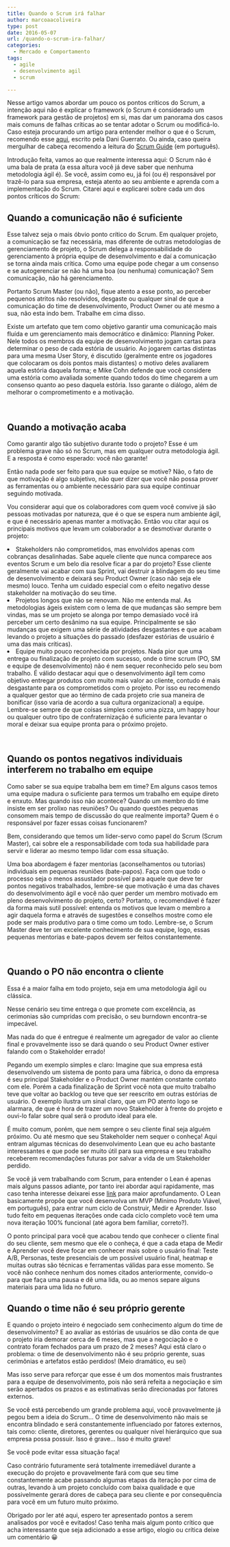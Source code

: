 ```yaml
---
title: Quando o Scrum irá falhar
author: marcoaacoliveira
type: post
date: 2016-05-07
url: /quando-o-scrum-ira-falhar/
categories:
  - Mercado e Comportamento
tags:
  - agile
  - desenvolvimento agil
  - scrum

---
```

Nesse artigo vamos abordar um pouco os pontos críticos do Scrum, a intenção aqui não é explicar o framework (o Scrum é considerado um framework para gestão de projetos) em si, mas dar um panorama dos casos mais comuns de falhas críticas ao se tentar adotar o Scrum ou modificá-lo. Caso esteja procurando um artigo para entender melhor o que é o Scrum, recomendo esse [aqui][1], escrito pela Dani Guerrato. Ou ainda, caso queira mergulhar de cabeça recomendo a leitura do [Scrum Guide][2] (em português).

Introdução feita, vamos ao que realmente interessa aqui: O Scrum não é uma bala de prata (a essa altura você já deve saber que nenhuma metodologia ágil é). Se você, assim como eu, já foi (ou é) responsável por trazê-lo para sua empresa, esteja atento ao seu ambiente e aprenda com a implementação do Scrum. Citarei aqui e explicarei sobre cada um dos pontos críticos do Scrum:

## Quando a comunicação não é suficiente

Esse talvez seja o mais óbvio ponto crítico do Scrum. Em qualquer projeto, a comunicação se faz necessária, mas diferente de outras metodologias de gerenciamento de projeto, o Scrum delega a responsabilidade do gerenciamento à própria equipe de desenvolvimento e daí a comunicação se torna ainda mais crítica. Como uma equipe pode chegar a um consenso e se autogerenciar se não há uma boa (ou nenhuma) comunicação? Sem comunicação, não há gerenciamento.

Portanto Scrum Master (ou não), fique atento a esse ponto, ao perceber pequenos atritos não resolvidos, desgaste ou qualquer sinal de que a comunicação do time de desenvolvimento, Product Owner ou até mesmo a sua, não esta indo bem. Trabalhe em cima disso.

Existe um artefato que tem como objetivo garantir uma comunicação mais fluída e um gerenciamento mais democrático e dinâmico: Planning Poker. Nele todos os membros da equipe de desenvolvimento jogam cartas para determinar o peso de cada estória de usuário. Ao jogarem cartas distintas para uma mesma User Story, é discutido (geralmente entre os jogadores que colocaram os dois pontos mais distantes) o motivo deles avaliarem aquela estória daquela forma; e Mike Cohn defende que você considere uma estória como avaliada somente quando todos do time chegarem a um consenso quanto ao peso daquela estória. Isso garante o diálogo, além de melhorar o comprometimento e a motivação.

&nbsp;

## Quando a motivação acaba

Como garantir algo tão subjetivo durante todo o projeto? Esse é um problema grave não só no Scrum, mas em qualquer outra metodologia ágil. E a resposta é como esperado: você não garante!

Então nada pode ser feito para que sua equipe se motive? Não, o fato de que motivação é algo subjetivo, não quer dizer que você não possa prover as ferramentas ou o ambiente necessário para sua equipe continuar seguindo motivada.

Vou considerar aqui que os colaboradores com quem você convive já são pessoas motivadas por natureza, que é o que se espera num ambiente ágil, e que é necessário apenas manter a motivação. Então vou citar aqui os principais motivos que levam um colaborador a se desmotivar durante o projeto:

<li style="font-weight: 400">
  Stakeholders não comprometidos, mas envolvidos apenas com cobranças desalinhadas. Sabe aquele cliente que nunca comparece aos eventos Scrum e um belo dia resolve ficar a par do projeto? Esse cliente geralmente vai acabar com sua Sprint, vai destruir a blindagem do seu time de desenvolvimento e deixará seu Product Owner (caso não seja ele mesmo) louco. Tenha um cuidado especial com o efeito negativo desse stakeholder na motivação do seu time.
</li>
<li style="font-weight: 400">
  Projetos longos que não se renovam. Não me entenda mal. As metodologias ágeis existem com o lema de que mudanças são sempre bem vindas, mas se um projeto se alonga por tempo demasiado você irá perceber um certo desânimo na sua equipe. Principalmente se são mudanças que exigem uma série de atividades desgastantes e que acabam levando o projeto a situações do passado (desfazer estórias de usuário é uma das mais críticas).
</li>
<li style="font-weight: 400">
  Equipe muito pouco reconhecida por projetos. Nada pior que uma entrega ou finalização de projeto com sucesso, onde o time scrum (PO, SM e equipe de desenvolvimento) não é nem sequer reconhecido pelo seu bom trabalho. É válido destacar aqui que o desenvolvimento ágil tem como objetivo entregar produtos com muito mais valor ao cliente, contudo é mais desgastante para os comprometidos com o projeto. Por isso eu recomendo a qualquer gestor que ao término de cada projeto crie sua maneira de bonificar (isso varia de acordo a sua cultura organizacional) a equipe. Lembre-se sempre de que coisas simples como uma pizza, um happy hour ou qualquer outro tipo de confraternização é suficiente para levantar o moral e deixar sua equipe pronta para o próximo projeto.
</li>

&nbsp;

## Quando os pontos negativos individuais interferem no trabalho em equipe

Como saber se sua equipe trabalha bem em time? Em alguns casos temos uma equipe madura o suficiente para termos um trabalho em equipe direto e enxuto. Mas quando isso não acontece? Quando um membro do time insiste em ser prolixo nas reuniões? Ou quando questões pequenas consomem mais tempo de discussão do que realmente importa? Quem é o responsável por fazer essas coisas funcionarem?

Bem, considerando que temos um líder-servo como papel do Scrum (Scrum Master), cai sobre ele a responsabilidade com toda sua habilidade para servir e liderar ao mesmo tempo lidar com essa situação.

Uma boa abordagem é fazer mentorias (aconselhamentos ou tutorias) individuais em pequenas reuniões (bate-papos). Faça com que todo o processo seja o menos assustador possível para aquele que deve ter pontos negativos trabalhados, lembre-se que motivação é uma das chaves do desenvolvimento ágil e você não quer perder um membro motivado em pleno desenvolvimento do projeto, certo? Portanto, o recomendável é fazer da forma mais sutil possível: entenda os motivos que levam o membro a agir daquela forma e através de sugestões e conselhos mostre como ele pode ser mais produtivo para o time como um todo. Lembre-se, o Scrum Master deve ter um excelente conhecimento de sua equipe, logo, essas pequenas mentorias e bate-papos devem ser feitos constantemente.

&nbsp;

## Quando o PO não encontra o cliente

Essa é a maior falha em todo projeto, seja em uma metodologia ágil ou clássica.

Nesse cenário seu time entrega o que promete com excelência, as cerimonias são cumpridas com precisão, o seu burndown encontra-se impecável.

Mas nada do que é entregue é realmente um agregador de valor ao cliente final e provavelmente isso se dará quando o seu Product Owner estiver falando com o Stakeholder errado!

Pegando um exemplo simples e claro: Imagine que sua empresa está desenvolvendo um sistema de ponto para uma fábrica, o dono da empresa é seu principal Stakeholder e o Product Owner mantém constante contato com ele. Porém a cada finalização de Sprint você nota que muito trabalho teve que voltar ao backlog ou teve que ser reescrito em outras estórias de usuário. O exemplo ilustra um sinal claro, que um PO atento logo se alarmara, de que é hora de trazer um novo Stakeholder à frente do projeto e ouvi-lo falar sobre qual será o produto ideal para ele.

É muito comum, porém, que nem sempre o seu cliente final seja alguém próximo. Ou até mesmo que seu Stakeholder nem sequer o conheça! Aqui entram algumas técnicas do desenvolvimento Lean que eu acho bastante interessantes e que pode ser muito útil para sua empresa e seu trabalho receberem recomendações futuras por salvar a vida de um Stakeholder perdido.

Se você já vem trabalhando com Scrum, para entender o Lean é apenas mais alguns passos adiante, por tanto irei abordar aqui rapidamente, mas caso tenha interesse deixarei esse [link][3] para maior aprofundamento. O Lean basicamente propõe que você desenvolva um MVP (Minimo Produto Viável, em português), para entrar num ciclo de Construir, Medir e Aprender. Isso tudo feito em pequenas iterações onde cada ciclo completo você tem uma nova iteração 100% funcional (até agora bem familiar, correto?).

O ponto principal para você que acabou tendo que conhecer o cliente final do seu cliente, sem mesmo que ele o conheça, é que a cada etapa de Medir e Aprender você deve focar em conhecer mais sobre o usuário final: Teste A/B, Personas, teste presenciais de um possível usuário final, heatmap e muitas outras são técnicas e ferramentas válidas para esse momento. Se você não conhece nenhum dos nomes citados anteriormente, convido-o para que faça uma pausa e dê uma lida, ou ao menos separe alguns materiais para uma lida no futuro.

## Quando o time não é seu próprio gerente

E quando o projeto inteiro é negociado sem conhecimento algum do time de desenvolvimento? E ao avaliar as estórias de usuários se dão conta de que o projeto iria demorar cerca de 6 meses, mas que a negociação e o contrato foram fechados para um prazo de 2 meses? Aqui está claro o problema: o time de desenvolvimento não é seu próprio gerente, suas cerimônias e artefatos estão perdidos! (Meio dramático, eu sei)

Mas isso serve para reforçar que esse é um dos momentos mais frustrantes para a equipe de desenvolvimento, pois não será refeita a negociação e sim serão apertados os prazos e as estimativas serão direcionadas por fatores externos.

Se você está percebendo um grande problema aqui, você provavelmente já pegou bem a ideia do Scrum… O time de desenvolvimento não mais se encontra blindado e será constantemente influenciado por fatores externos, tais como: cliente, diretores, gerentes ou qualquer nível hierárquico que sua empresa possa possuir. Isso é grave… Isso é muito grave!

Se você pode evitar essa situação faça!

Caso contrário futuramente será totalmente irremediável durante a execução do projeto e provavelmente fará com que seu time constantemente acabe passando algumas etapas da iteração por cima de outras, levando à um projeto concluído com baixa qualidade e que possivelmente gerará dores de cabeça para seu cliente e por consequência para você em um futuro muito próximo.

Obrigado por ler até aqui, espero ter apresentado pontos a serem analisados por você e evitados! Caso tenha mais algum ponto crítico que acha interessante que seja adicionado a esse artigo, elogio ou crítica deixe um comentário 😀

 [1]: http://tableless.com.br/desenvolvimento-agil-utilizando-scrum/
 [2]: http://www.scrumguides.org/docs/scrumguide/v1/Scrum-Guide-Portuguese-BR.pdf
 [3]: http://theleanstartup.com/